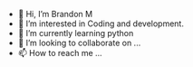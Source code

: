 - 👋 Hi, I’m Brandon M
- 👀 I’m interested in Coding and development.
- 🌱 I’m currently learning python
- 💞️ I’m looking to collaborate on ...
- 📫 How to reach me ...

<!---
18MorrB/18MorrB is a ✨ special ✨ repository because its `README.md` (this file) appears on your GitHub profile.
You can click the Preview link to take a look at your changes.
--->
